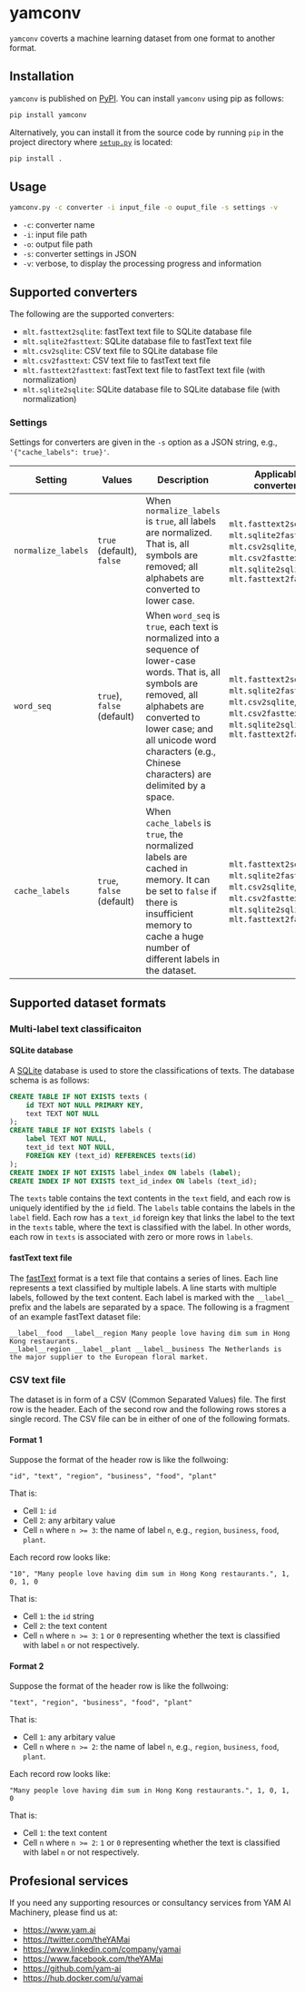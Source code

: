# yamconv

`yamconv` coverts a machine learning dataset from one format to another format.

## Installation

`yamconv` is published on [PyPI](https://pypi.org/project/yamconv/). You can install `yamconv` using pip as follows:

```sh
pip install yamconv
```

Alternatively, you can install it from the source code by running `pip` in the project directory where [`setup.py`](https://github.com/yam-ai/yamconv/blob/master/setup.py) is located:

```sh
pip install .
```

## Usage

```sh
yamconv.py -c converter -i input_file -o ouput_file -s settings -v
```

* `-c`: converter name
* `-i`: input file path
* `-o`: output file path
* `-s`: converter settings in JSON
* `-v`: verbose, to display the processing progress and information

## Supported converters

The following are the supported converters:

* `mlt.fasttext2sqlite`: fastText text file to SQLite database file
* `mlt.sqlite2fasttext`: SQLite database file to fastText text file
* `mlt.csv2sqlite`: CSV text file to SQLite database file
* `mlt.csv2fasttext`: CSV text file to fastText text file
* `mlt.fasttext2fasttext`: fastText text file to fastText text file (with normalization)
* `mlt.sqlite2sqlite`: SQLite database file to SQLite database file (with normalization)

### Settings

Settings for converters are given in the `-s` option as a JSON string, e.g., `'{"cache_labels": true}'`.

| Setting | Values | Description | Applicable converters |
|---------|--------|-------------|-----------------------|
| `normalize_labels` | `true` (default), `false` | When `normalize_labels` is `true`, all labels are normalized. That is, all symbols are removed; all alphabets are converted to lower case. | `mlt.fasttext2sqlite`, `mlt.sqlite2fasttext`, `mlt.csv2sqlite`, `mlt.csv2fasttext`, `mlt.sqlite2sqlite`, `mlt.fasttext2fasttext` |
| `word_seq` | `true`), `false` (default) | When `word_seq` is `true`, each text is normalized into a sequence of lower-case words. That is, all symbols are removed, all alphabets are converted to lower case; and all unicode word characters (e.g., Chinese characters) are delimited by a space. | `mlt.fasttext2sqlite`, `mlt.sqlite2fasttext`, `mlt.csv2sqlite`, `mlt.csv2fasttext`, `mlt.sqlite2sqlite`, `mlt.fasttext2fasttext` |
| `cache_labels` | `true`, `false` (default) | When `cache_labels` is `true`, the normalized labels are cached in memory. It can be set to `false` if there is insufficient memory to cache a huge number of different labels in the dataset. | `mlt.fasttext2sqlite`, `mlt.sqlite2fasttext`, `mlt.csv2sqlite`, `mlt.csv2fasttext`, `mlt.sqlite2sqlite`, `mlt.fasttext2fasttext` |

## Supported dataset formats

### Multi-label text classificaiton

#### SQLite database

A [SQLite](https://www.sqlite.org) database is used to store the classifications of texts.
The database schema is as follows:

```SQL
CREATE TABLE IF NOT EXISTS texts (
    id TEXT NOT NULL PRIMARY KEY,
    text TEXT NOT NULL
);
CREATE TABLE IF NOT EXISTS labels (
    label TEXT NOT NULL,
    text_id text NOT NULL,
    FOREIGN KEY (text_id) REFERENCES texts(id)
);
CREATE INDEX IF NOT EXISTS label_index ON labels (label);
CREATE INDEX IF NOT EXISTS text_id_index ON labels (text_id);
```

The `texts` table contains the text contents in the `text` field,
and each row is uniquely identified by the `id` field.
The `labels` table contains the labels in the `label` field.
Each row has a `text_id` foreign key that links the label to the text in the `texts` table,
where the text is classified with the label.
In other words, each row in `texts` is associated with zero or more rows in `labels`.

#### fastText text file

The [fastText](https://fasttext.cc) format is a text file that contains a series of lines.
Each line represents a text classified by multiple labels.
A line starts with multiple labels, followed by the text content.
Each label is marked with the `__label__` prefix and the labels are separated by a space.
The following is a fragment of an example fastText dataset file:

```text
__label__food __label__region Many people love having dim sum in Hong Kong restaurants.
__label__region __label__plant __label__business The Netherlands is the major supplier to the European floral market.
```

### CSV text file

The dataset is in form of a CSV (Common Separated Values) file. The first row is the header. Each of the second row and the following rows stores a single record. The CSV file can be in either of one of the following formats.

#### Format 1

Suppose the format of the header row is like the follwoing:

```csv
"id", "text", "region", "business", "food", "plant"
```

That is:

* Cell `1`: `id`
* Cell `2`: any arbitary value
* Cell `n` where `n >= 3`: the name of label `n`, e.g., `region`, `business`, `food`, `plant`.

Each record row looks like:

```csv
"10", "Many people love having dim sum in Hong Kong restaurants.", 1, 0, 1, 0
```

That is:

* Cell `1`: the `id` string
* Cell `2`: the text content
* Cell `n` where `n >= 3`: `1` or `0` representing whether the text is classified with label `n` or not respectively.

#### Format 2

Suppose the format of the header row is like the follwoing:

```csv
"text", "region", "business", "food", "plant"
```

That is:

* Cell `1`: any arbitary value
* Cell `n` where `n >= 2`: the name of label `n`, e.g., `region`, `business`, `food`, `plant`.

Each record row looks like:

```csv
"Many people love having dim sum in Hong Kong restaurants.", 1, 0, 1, 0
```

That is:

* Cell `1`: the text content
* Cell `n` where `n >= 2`: `1` or `0` representing whether the text is classified with label `n` or not respectively.

## Profesional services

If you need any supporting resources or consultancy services from YAM AI Machinery, please find us at:

* https://www.yam.ai
* https://twitter.com/theYAMai
* https://www.linkedin.com/company/yamai
* https://www.facebook.com/theYAMai
* https://github.com/yam-ai
* https://hub.docker.com/u/yamai
